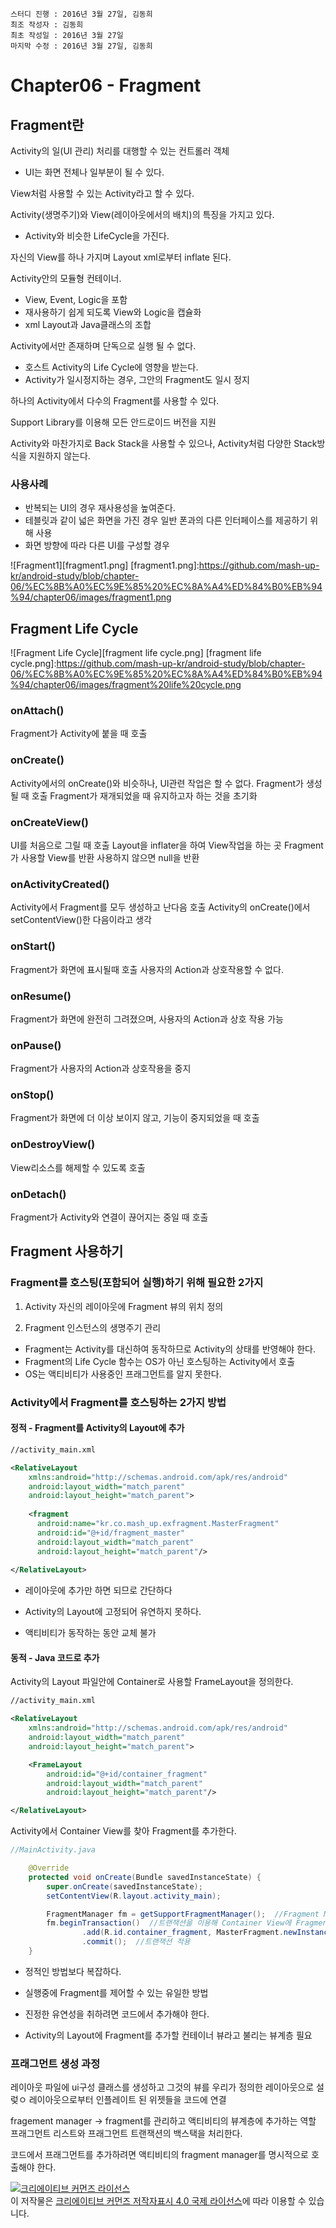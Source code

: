 ```
스터디 진행 : 2016년 3월 27일, 김동희
최조 작성자 : 김동희
최초 작성일 : 2016년 3월 27일
마지막 수정 : 2016년 3월 27일, 김동희
```

#  Chapter06 - Fragment

## Fragment란

Activity의 일(UI 관리) 처리를 대행할 수 있는 컨트롤러 객체
- UI는 화면 전체나 일부분이 될 수 있다.

View처럼 사용할 수 있는 Activity라고 할 수 있다.

Activity(생명주기)와 View(레이아웃에서의 배치)의 특징을 가지고 있다.
- Activity와 비슷한 LifeCycle을 가진다.

자신의 View를 하나 가지며 Layout xml로부터 inflate 된다.

Activity안의 모듈형 컨테이너.
- View, Event, Logic을 포함
- 재사용하기 쉽게 되도록 View와 Logic을 캡슐화
- xml Layout과 Java클래스의 조합

Activity에서만 존재하며 단독으로 실행 될 수 없다.
 - 호스트 Activity의 Life Cycle에 영향을 받는다.
 - Activity가 일시정지하는 경우, 그안의 Fragment도 일시 정지

하나의 Activity에서 다수의 Fragment를 사용할 수 있다.

Support Library를 이용해 모든 안드로이드 버전을 지원

Activity와 마찬가지로 Back Stack을 사용할 수 있으나, Activity처럼 다양한 Stack방식을 지원하지 않는다.


### 사용사례
- 반복되는 UI의 경우 재사용성을 높여준다.
- 테블릿과 같이 넓은 화면을 가진 경우 일반 폰과의 다른 인터페이스를 제공하기 위해 사용
- 화면 방향에 따라 다른 UI를 구성할 경우

![Fragment1][fragment1.png]
[fragment1.png]:https://github.com/mash-up-kr/android-study/blob/chapter-06/%EC%8B%A0%EC%9E%85%20%EC%8A%A4%ED%84%B0%EB%94%94/chapter06/images/fragment1.png


## Fragment Life Cycle

![Fragment Life Cycle][fragment life cycle.png]
[fragment life cycle.png]:https://github.com/mash-up-kr/android-study/blob/chapter-06/%EC%8B%A0%EC%9E%85%20%EC%8A%A4%ED%84%B0%EB%94%94/chapter06/images/fragment%20life%20cycle.png

### onAttach()
Fragment가 Activity에 붙을 때 호출

### onCreate()
Activity에서의 onCreate()와 비슷하나, UI관련 작업은 할 수 없다.
Fragment가 생성될 때 호출
Fragment가 재개되었을 때 유지하고자 하는 것을 초기화

### onCreateView()
UI를 처음으로 그릴 때 호출
Layout을 inflater을 하여 View작업을 하는 곳
Fragment가 사용할 View를 반환
사용하지 않으면 null을 반환

### onActivityCreated()
Activity에서 Fragment를 모두 생성하고 난다음 호출
Activity의 onCreate()에서 setContentView()한 다음이라고 생각

### onStart()
Fragment가 화면에 표시될때 호출
사용자의 Action과 상호작용할 수 없다.

### onResume()
Fragment가 화면에 완전히 그려졌으며, 사용자의 Action과 상호 작용 가능

### onPause()
Fragment가 사용자의 Action과 상호작용을 중지

### onStop()
Fragment가 화면에 더 이상 보이지 않고, 기능이 중지되었을 때 호출

### onDestroyView()
View리소스를 해제할 수 있도록 호출

### onDetach()
Fragment가 Activity와 연결이 끊어지는 중일 때 호출


## Fragment 사용하기

### Fragment를 호스팅(포함되어 실행)하기 위해 필요한 2가지
1. Activity 자신의 레이아웃에 Fragment 뷰의 위치 정의

2. Fragment 인스턴스의 생명주기 관리
- Fragment는 Activity를 대신하여 동작하므로 Activity의 상태를 반영해야 한다.
- Fragment의 Life Cycle 함수는 OS가 아닌 호스팅하는 Activity에서 호출
 - OS는 액티비티가 사용중인 프래그먼트를 알지 못한다.


### Activity에서 Fragment를 호스팅하는 2가지 방법

#### 정적 - Fragment를 Activity의 Layout에 추가


```xml
//activity_main.xml

<RelativeLayout
    xmlns:android="http://schemas.android.com/apk/res/android"
    android:layout_width="match_parent"
    android:layout_height="match_parent">
    
    <fragment
      android:name="kr.co.mash_up.exfragment.MasterFragment"
      android:id="@+id/fragment_master"
      android:layout_width="match_parent"
      android:layout_height="match_parent"/>
    
</RelativeLayout>
```

- 레이아웃에 추가만 하면 되므로 간단하다

- Activity의 Layout에 고정되어 유연하지 못하다.

- 액티비티가 동작하는 동안 교체 불가

#### 동적 - Java 코드로 추가

Activity의 Layout 파일안에 Container로 사용할 FrameLayout을 정의한다.

```xml
//activity_main.xml

<RelativeLayout
    xmlns:android="http://schemas.android.com/apk/res/android"
    android:layout_width="match_parent"
    android:layout_height="match_parent">

    <FrameLayout
        android:id="@+id/container_fragment"
        android:layout_width="match_parent"
        android:layout_height="match_parent"/>

</RelativeLayout>
```

Activity에서 Container View를 찾아 Fragment를 추가한다.

```java
//MainActivity.java

	@Override
    protected void onCreate(Bundle savedInstanceState) {
        super.onCreate(savedInstanceState);
        setContentView(R.layout.activity_main);

        FragmentManager fm = getSupportFragmentManager();  //Fragment Manager 객체를 가져온다.
        fm.beginTransaction()  //트랜잭션을 이용해 Container View에 Fragment 추가
                .add(R.id.container_fragment, MasterFragment.newInstance())
                .commit();  //트랜잭션 적용
    }
```

- 정적인 방법보다 복잡하다.

- 실행중에 Fragment를 제어할 수 있는 유일한 방법

- 진정한 유연성을 취하려면 코드에서 추가해야 한다.

- Activity의 Layout에 Fragment를 추가할 컨테이너 뷰라고 불리는 뷰계층 필요


### 프래그먼트 생성 과정

레이아웃 파일에 ui구성
클래스를 생성하고 그것의 뷰를 우리가 정의한 레이아웃으로 설렂ㅇ
레이아웃으로부터 인플레이트 된 위젯들을 코드에 연결

fragement manager -> fragment를 관리하고 액티비티의 뷰계층에 추가하는 역할
프래그먼트 리스트와 프래그먼트 트랜잭션의 백스택을 처리한다.

코드에서 프래그먼트를 추가하려면 액티비티의 fragment manager를 명시적으로 호출해야 한다.





















































<a rel="license" href="http://creativecommons.org/licenses/by/4.0/"><img alt="크리에이티브 커먼즈 라이선스" style="border-width:0" src="https://i.creativecommons.org/l/by/4.0/88x31.png" /></a><br />이 저작물은 <a rel="license" href="http://creativecommons.org/licenses/by/4.0/">크리에이티브 커먼즈 저작자표시 4.0 국제 라이선스</a>에 따라 이용할 수 있습니다.
